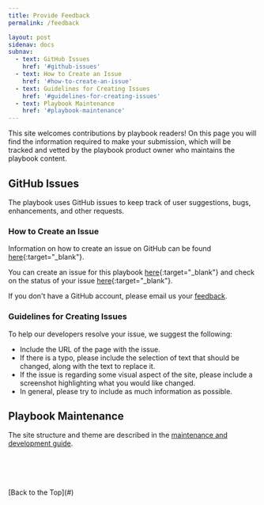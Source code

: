 ```yaml
---
title: Provide Feedback
permalink: /feedback

layout: post
sidenav: docs
subnav:
  - text: GitHub Issues
    href: '#github-issues'
  - text: How to Create an Issue
    href: '#how-to-create-an-issue'
  - text: Guidelines for Creating Issues
    href: '#guidelines-for-creating-issues'
  - text: Playbook Maintenance
    href: '#playbook-maintenance'
---
```

This site welcomes contributions by playbook readers! On this page you will find the information required to make your submission, which will be tracked and vetted by the playbook product owner who maintains the playbook content.

## GitHub Issues
The playbook uses GitHub issues to keep track of user suggestions, bugs, enhancements, and other requests.

### How to Create an Issue
Information on how to create an issue on GitHub can be found [here](https://help.github.com/en/github/managing-your-work-on-github/creating-an-issue){:target="_blank"}. 

You can create an issue for this playbook [here](https://github.com/bcgov/CITZ-IMB-playbook/issues/new/){:target="_blank"} and check on the status of your issue [here](https://github.com/bcgov/CITZ-IMB-playbook/issues){:target="_blank"}.

If you don't have a GitHub account, please email us your [feedback](mailto:robert.w.kobenter@gov.bc.ca).

### Guidelines for Creating Issues
To help our developers resolve your issue, we suggest the following:
- Include the URL of the page with the issue.
- If there is a typo, please include the selection of text that should be changed, along with the text to replace it.
- If the issue is regarding some visual aspect of the site, please include a screenshot highlighting what you would like changed.
- In general, please try to include as much information as possible.

## Playbook Maintenance
The site structure and theme are described in the [maintenance and development guide](/CITZ-IMB-playbook/maintenanceanddevelopment).

<br>
<br>
<br>
<br>
[Back to the Top](#)


